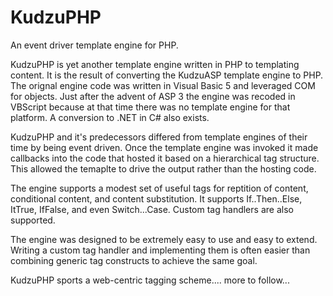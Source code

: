 KudzuPHP
========

An event driver template engine for PHP.

KudzuPHP is yet another template engine written in PHP to templating content.  It is the result of converting the KudzuASP template engine to PHP.  The orignal engine code was written in Visual Basic 5 and leveraged COM for objects.  Just after the advent of ASP 3 the engine was recoded in VBScript because at that time there was no template engine for that platform.  A conversion to .NET in C# also exists.

KudzuPHP and it's predecessors differed from template engines of their time by being event driven.  Once the template engine was invoked it made callbacks into the code that hosted it based on a hierarchical tag structure.  This allowed the temaplte to drive the output rather than the hosting code.

The engine supports a modest set of useful tags for reptition of content, conditional content, and content substitution.   It supports If..Then..Else, ItTrue, IfFalse, and even Switch...Case.  Custom tag handlers are also supported.

The engine was designed to be extremely easy to use and easy to extend.  Writing a custom tag handler and implementing them is often easier than combining generic tag constructs to achieve the same goal.

KudzuPHP sports a web-centric tagging scheme.... more to follow...


